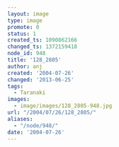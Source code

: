 ```yaml
---
layout: image
type: image
promote: 0
status: 1
created_ts: 1090862166
changed_ts: 1372159418
node_id: 948
title: '128_2805'
author: anj
created: '2004-07-26'
changed: '2013-06-25'
tags:
  - Taranaki
images:
  - image/images/128_2805-948.jpg
url: "/2004/07/26/128_2805/"
aliases:
  - "/node/948/"
date: '2004-07-26'
---
```


